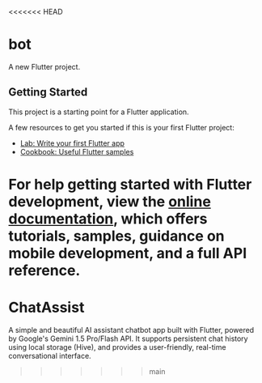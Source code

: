 <<<<<<< HEAD
# bot

A new Flutter project.

## Getting Started

This project is a starting point for a Flutter application.

A few resources to get you started if this is your first Flutter project:

- [Lab: Write your first Flutter app](https://docs.flutter.dev/get-started/codelab)
- [Cookbook: Useful Flutter samples](https://docs.flutter.dev/cookbook)

For help getting started with Flutter development, view the
[online documentation](https://docs.flutter.dev/), which offers tutorials,
samples, guidance on mobile development, and a full API reference.
=======
# ChatAssist
A simple and beautiful AI assistant chatbot app built with Flutter, powered by Google's Gemini 1.5 Pro/Flash API. It supports persistent chat history using local storage (Hive), and provides a user-friendly, real-time conversational interface.
>>>>>>> main
